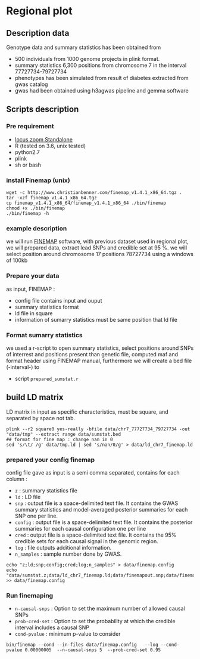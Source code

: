 # Regional plot 
## Description data

Genotype data and summary statistics has been obtained from
* 500 individuals from 1000 genome projects in plink format.
* summary statistics 6,300 positions from chromosome 7 in the interval 77727734-79727734
* phenotypes has been simulated from result of diabetes extracted from gwas catalog
* gwas had been obtained using h3agwas pipeline and gemma software


## Scripts description 

### Pre requirement
* [locus zoom Standalone](https://genome.sph.umich.edu/wiki/LocusZoom_Standalone)
 * R (tested on 3.6, unix tested)
 * python2.7
 * plink
 * sh or bash

### install Finemap (unix)

```
wget -c http://www.christianbenner.com/finemap_v1.4.1_x86_64.tgz .
tar -xzf finemap_v1.4.1_x86_64.tgz 
cp finemap_v1.4.1_x86_64/finemap_v1.4.1_x86_64 ./bin/finemap
chmod +x ./bin/finemap
./bin/finemap -h
```

### example description

we will run [FINEMAP](http://www.christianbenner.com/) software, with previous dataset used in regional plot, we will prepared data, extract lead SNPs and credible set at 95 %. we will select position around chromosome 17 positions 78727734 using a windows of 100kb

### Prepare your data
as input, FINEMAP :
* config file contains input and ouput
* summary statistics format
* ld file in square
* information of sumarry statistics must be same position that ld file


### Format sumarry statistics 
we used a r-script to open summary statistics, select positions around SNPs of interrest and positions present than genetic file, computed maf and format header using FINEMAP manual, furthermore we will create a bed file (-interval-) to 
* script `prepared_sumstat.r`

## build LD matrix
LD matrix in input as specific characteristics, must be square, and separated by space not tab.


```
plink --r2 square0 yes-really -bfile data/chr7_77727734_79727734 -out "data/tmp" --extract range data/sumstat.bed
## format for fine map : change nan in 0
sed 's/\t/ /g' data/tmp.ld | sed 's/nan/0/g' > data/ld_chr7_finemap.ld
```
### prepared your config finemap
config file gave as input is a semi comma separated, contains for each column :
 * `z` : summary statistics file 
 * `ld` : LD file 
 * `snp` : output file is a space-delimited text file. It contains the GWAS summary statistics and model-averaged posterior summaries for each SNP one per line.
 * `config` :  output file is a space-delimited text file. It contains the posterior summaries for each causal configuration one per line 
 * `cred` :  output file is a space-delimited text file. It contains the 95% credible sets for each causal signal in the genomic region.
 * `log` :  file outputs additional information. 
 * `n_samples` : sample number done by GWAS.

```
echo "z;ld;snp;config;cred;log;n_samples" > data/finemap.config
echo "data/sumstat.z;data/ld_chr7_finemap.ld;data/finemapout.snp;data/finemapout.config;data/finemapout.cred;data/finemapout.log;500" >> data/finemap.config
```

### Run finemaping
* `n-causal-snps` : Option to set the maximum number of allowed causal SNPs
* `prob-cred-set` : Option to set the probability at which the credible interval includes a causal SNP
* `cond-pvalue` : minimum p-value to consider
```
bin/finemap --cond --in-files data/finemap.config   --log --cond-pvalue 0.00000005  --n-causal-snps 5  --prob-cred-set 0.95
```

